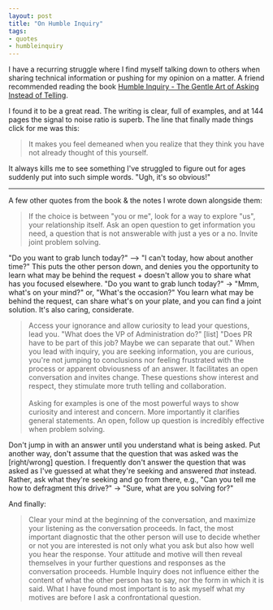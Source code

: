 ```yaml
---
layout: post
title: "On Humble Inquiry"
tags:
- quotes
- humbleinquiry
---
```


I have a recurring struggle where I find myself talking down to others when sharing technical information or pushing for my opinion on a matter. A friend recommended reading the book [Humble Inquiry - The Gentle Art of Asking Instead of Telling](https://www.goodreads.com/book/show/17381706-humble-inquiry). 

I found it to be a great read. The writing is clear, full of examples, and at 144 pages the signal to noise ratio is superb. The line that finally made things click for me was this:

>It makes you feel demeaned when you realize that they think you have not already thought of this yourself.

It always kills me to see something I've struggled to figure out for ages suddenly put into such simple words. "Ugh, it's so obvious!" 

---

A few other quotes from the book & the notes I wrote down alongside them:

> If the choice is between "you or me", look for a way to explore "us", your relationship itself. Ask an open question to get information you need, a question that is not answerable with just a yes or a no. Invite joint problem solving.

"Do you want to grab lunch today?" —> "I can't today, how about another time?" This puts the other person down, and denies you the opportunity to learn what may be behind the request + doesn't allow you to share what has you focused elsewhere. "Do you want to grab lunch today?" -> "Mmm, what's on your mind?" or, "What's the occasion?" You learn what may be behind the request, can share what's on your plate, and you can find a joint solution. It's also caring, considerate.

> Access your ignorance and allow curiosity to lead your questions, lead you. "What does the VP of Administration do?" [list] "Does PR have to be part of this job? Maybe we can separate that out." When you lead with inquiry, you are seeking information, you are curious, you're not jumping to conclusions nor feeling frustrated with the process or apparent obviousness of an answer. It facilitates an open conversation and invites change. These questions show interest and respect, they stimulate more truth telling and collaboration. 
> <br/>
> <br/>
> Asking for examples is one of the most powerful ways to show curiosity and interest and concern. More importantly it clarifies general statements. An open, follow up question is incredibly effective when problem solving.

Don't jump in with an answer until you understand what is being asked. Put another way, don't assume that the question that was asked was the [right/wrong] question. I frequently don't answer the question that was asked as I've guessed at what they're seeking and answered *that* instead. Rather, ask what they're seeking and go from there, e.g., "Can you tell me how to defragment this drive?" -> "Sure, what are you solving for?" 

And finally:

> Clear your mind at the beginning of the conversation, and maximize your listening as the conversation proceeds. In fact, the most important diagnostic that the other person will use to decide whether or not you are interested is not only what you ask but also how well you hear the response. Your attitude and motive will then reveal themselves in your further questions and responses as the conversation proceeds. Humble Inquiry does not influence either the content of what the other person has to say, nor the form in which it is said. What I have found most important is to ask myself what my motives are before I ask a confrontational question.


